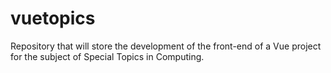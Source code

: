 # vuetopics
Repository that will store the development of the front-end of a Vue project for the subject of Special Topics in Computing.
